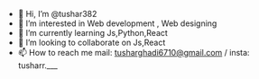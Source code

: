 - 👋 Hi, I’m @tushar382
- 👀 I’m interested in Web development , Web designing
- 🌱 I’m currently learning Js,Python,React
- 💞️ I’m looking to collaborate on Js,React
- 📫 How to reach me mail: tusharghadi6710@gmail.com / insta: tusharr.___

<!---
tushar382/tushar382 is a ✨ special ✨ repository because its `README.md` (this file) appears on your GitHub profile.
You can click the Preview link to take a look at your changes.
--->
